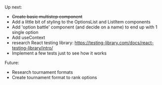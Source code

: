 Up next:

- ~~Create basic multistep component~~
- Add a little bit of styling to the OptionsList and ListItem components
- Add 'option battle' component (and decide on a name) to end up with 1 single option
- Add useContext
- research React testing library: https://testing-library.com/docs/react-testing-library/intro/
- Implement a few tests just to see how it works

Future:

- Research tournament formats
- Create tournament format to rank options
